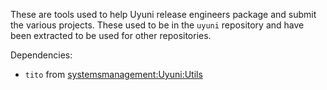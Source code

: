 These are tools used to help Uyuni release engineers package and submit the various projects.
These used to be in the `uyuni` repository and have been extracted to be used for other repositories.

Dependencies:

* `tito` from [systemsmanagement:Uyuni:Utils](https://build.opensuse.org/project/show/systemsmanagement:Uyuni:Utils)
